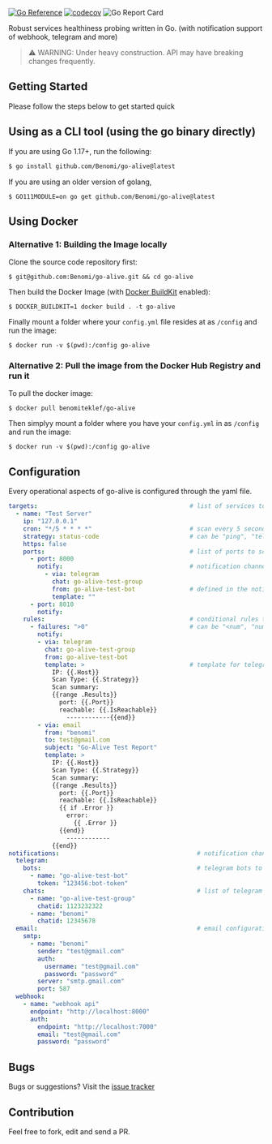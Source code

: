 [![Go Reference](https://pkg.go.dev/badge/github.com/Benomi/go-alive.svg)](https://pkg.go.dev/github.com/Benomi/go-alive) [![codecov](https://codecov.io/gh/Benomi/go-alive/branch/main/graph/badge.svg?token=k3AHKhTtqO)](https://codecov.io/gh/Benomi/go-alive) ![Go Report Card](https://goreportcard.com/badge/github.com/benomi/go-alive)

Robust services healthiness probing written in Go. (with notification support of webhook, telegram and more)

> :warning: WARNING: Under heavy construction. API may have breaking changes frequently.

## Getting Started ##

Please follow the steps below to get started quick

## Using as a CLI tool (using the go binary directly) ##

If you are using Go 1.17+, run the following:
```bash
$ go install github.com/Benomi/go-alive@latest
```

If you are using an older version of golang,
```console
$ GO111MODULE=on go get github.com/Benomi/go-alive@latest
```
## Using Docker ##

### Alternative 1: Building the Image locally
Clone the source code repository first:

```console
$ git@github.com:Benomi/go-alive.git && cd go-alive
```

Then build the Docker Image (with [Docker BuildKit](https://docs.docker.com/develop/develop-images/build_enhancements/#to-enable-buildkit-builds) enabled):

```console
$ DOCKER_BUILDKIT=1 docker build . -t go-alive
```

Finally mount a folder where your `config.yml` file resides at as `/config` and run the image:
```console
$ docker run -v $(pwd):/config go-alive
```

### Alternative 2: Pull the image from the Docker Hub Registry and run it
To pull the docker image:

```console
$ docker pull benomiteklef/go-alive
```

Then simplyy mount a folder where you have your `config.yml` in as `/config` and run the image:
```console
$ docker run -v $(pwd):/config go-alive
```

## Configuration ##

Every operational aspects of go-alive is configured through the yaml file.

```yaml
targets:                                          # list of services to scan
  - name: "Test Server"  
    ip: "127.0.0.1"
    cron: "*/5 * * * *"                           # scan every 5 seconds
    strategy: status-code                         # can be "ping", "telnet" or "status-code"
    https: false
    ports:                                        # list of ports to scan for the specified host
      - port: 8000
        notify:                                   # notification channels for the result of the specific port scan
          - via: telegram
            chat: go-alive-test-group
            from: go-alive-test-bot               # defined in the notifications block
            template: ""
      - port: 8010
        notify:
    rules:                                        # conditional rules to check on host scan result
      - failures: ">0"                            # can be "<num", "num", ">num". eg. <4 (less than 4 failures)
        notify:
        - via: telegram
          chat: go-alive-test-group
          from: go-alive-test-bot
          template: >                             # template for telegram message (go template is supported)
            IP: {{.Host}}
            Scan Type: {{.Strategy}}
            Scan summary:
            {{range .Results}}
              port: {{.Port}}
              reachable: {{.IsReachable}}
                ------------{{end}}
        - via: email
          from: "benomi"
          to: test@gmail.com
          subject: "Go-Alive Test Report"
          template: >
            IP: {{.Host}}
            Scan Type: {{.Strategy}}
            Scan summary:
            {{range .Results}}
              port: {{.Port}}
              reachable: {{.IsReachable}}
              {{ if .Error }}
                error:
                  {{ .Error }}
              {{end}}
                ------------
            {{end}}
notifications:                                      # notification channels configurations
  telegram:
    bots:                                           # telegram bots to send messages from
      - name: "go-alive-test-bot"
        token: "123456:bot-token"
    chats:                                          # list of telegram recipients
      - name: "go-alive-test-group"
        chatid: 1123232322
      - name: "benomi"
        chatid: 12345678
  email:                                            # email configuration
    smtp:
      - name: "benomi"
        sender: "test@gmail.com"
        auth:
          username: "test@gmail.com"
          password: "password"
        server: "smtp.gmail.com"
        port: 587
  webhook:
    - name: "webhook api"
      endpoint: "http://localhost:8000"
      auth:
        endpoint: "http://localhost:7000"
        email: "test@gmail.com"
        password: "password"
```

## Bugs ##

Bugs or suggestions? Visit the [issue tracker](https://github.com/Benomi/go-alive/issues) 

## Contribution

Feel free to fork, edit and send a PR.